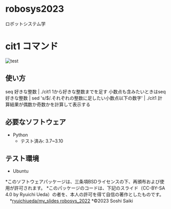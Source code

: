 # robosys2023
ロボットシステム学

# cit1 コマンド
![test](https://github.com/Sousaiky/robosys2023/actions/workflows/test.yml/badge.svg)

## 使い方
seq 好きな整数 | ./cit1
1から好きな整数までを足す
小数点も含みたいときはseq 好きな整数 | sed 's/$/.それぞれの整数に足したい小数点以下の数字' | ./cit1
計算結果が偶数か奇数かを計算して表示する

## 必要なソフトウェア
* Python
  * テスト済み: 3.7~3.10

## テスト環境
* Ubuntu

*このソフトウェアパッケージは、三条項BSDライセンスの下、再頒布および使用が許可されます。
*このパッケージのコードは、下記のスライド（CC-BY-SA 4.0 by Ryuichi Ueda）の者を、本人の許可を得て自信の著作としたものです。
　*[ryuichiueda/my_slides robosys_2022](https://github.com/ryuichiueda/my_slides/tree/master/robosys2022)
*©2023 Soshi Saiki
